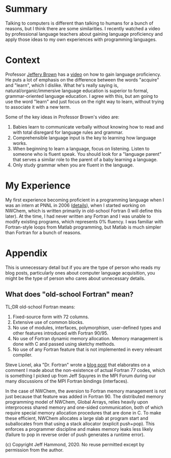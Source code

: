 # Summary

Talking to computers is different than talking to humans for a bunch of reasons, but I think there are some similarities.  I recently watched a video by professional language teachers about gaining language proficiency and apply those ideas to my own experiences with programming languages.

# Context
 
Professor [Jeffery Brown](https://www.linkedin.com/in/jeffery-brown-a14b8430/) has a [video](https://youtu.be/illApgaLgGA) on how to gain language proficiency.  He puts a lot of emphasis on the difference between the words "acquire" and "learn", which I dislike.  What he's really saying is, natural/organic/immersive language education is superior to formal, grammar-oriented language education.  I agree with this, but am going to use the word "learn" and just focus on the right way to learn, without trying to associate it with a new term.

Some of the key ideas in Professor Brown's video are:

  1. Babies learn to communicate verbally without knowing how to read and with total disregard for language rules and grammar.
  2. Comprehensible language input is the key to learning how language works.
  3. When beginning to learn a language, focus on listening.  Listen to someone who is fluent speak.  You should look for a "language parent" that serves a similar role to the parent of a baby learning a language.
  4. Only study grammar when you are fluent in the language.
  
# My Experience

My first experience becoming proficient in a programming language when I was an intern at PNNL in 2006 ([details](https://github.com/jeffhammond/blog/blob/main/Career_Trajectory.md#doe-csgf-and-pnnl)), when I started working on NWChem, which is written primarily in old-school Fortran (I will define this later).  At the time, I had never written any Fortran and I was unable to modify existing programs, which represents 0% fluency.  I was familiar with Fortran-style loops from Matlab programming, but Matlab is much simpler than Fortran for a bunch of reasons.



# Appendix

This is unnecessary detail but if you are the type of person who reads my blog posts, particularly ones about computer language acquisition, you might be the type of person who cares about unnecessary details.

## What does "old-school Fortran" mean?

TL;DR old-school Fortran means:

  1. Fixed-source form with 72 columns.
  2. Extensive use of common blocks.
  3. No use of modules, interfaces, polymorphism, user-defined types and other features introduced with Fortran 90/95.
  4. No use of Fortran dynamic memory allocation.  Memory management is done with C and passed using sketchy methods.
  5. No use of any Fortran feature that is not implemented in every relevant compiler.

Steve Lionel, aka "Dr. Fortran" wrote a [blog post](https://stevelionel.com/drfortran/2020/05/16/doctor-fortran-in-military-strength/) that elaborates on a comment I made about the non-existence of actual Fortran 77 codes, which is something I picked up from Jeff Squyres in the MPI Forum during our many discussions of the MPI Fortran bindings (interfaces).

In the case of NWChem, the aversion to Fortran memory management is not just because that feature was added in Fortran 90.  The distributed memory programming model of NWChem, Global Arrays, relies heavily upon interprocess shared memory and one-sided communication, both of which require special memory allocation procedures that are done in C.  To make these efficient, NWChem allocates a large slab at program start and suballocates from that using a stack allocator (explicit push+pop).  This enforces a programmer discipline and makes memory leaks less likely (failure to pop in reverse order of push generates a runtime error).

(c) Copyright Jeff Hammond, 2020. No reuse permitted except by permission from the author.
